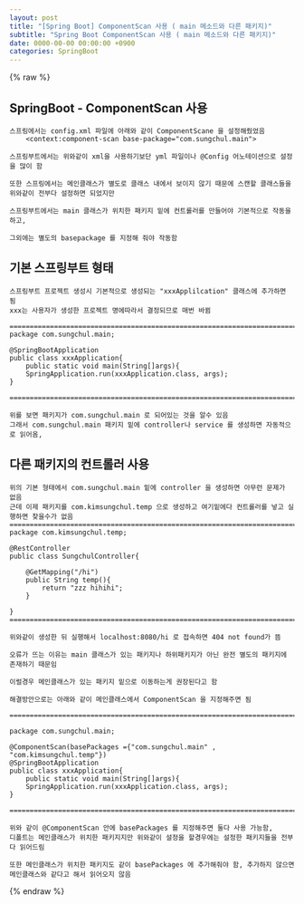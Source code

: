 ```yaml
---  
layout: post  
title: "[Spring Boot] ComponentScan 사용 ( main 메소드와 다른 패키지)"  
subtitle: "Spring Boot ComponentScan 사용 ( main 메소드와 다른 패키지)"  
date: 0000-00-00 00:00:00 +0900  
categories: SpringBoot  
---  
```

{% raw %}  
## SpringBoot - ComponentScan 사용  
  
	스프링에서는 config.xml 파일에 아래와 같이 ComponentScane 을 설정해줬었음  
		<context:component-scan base-package="com.sungchul.main">  
  
	스프링부트에서는 위와같이 xml을 사용하기보단 yml 파일이나 @Config 어노테이션으로 설정을 많이 함  
  
	또한 스프링에서는 메인클래스가 별도로 클래스 내에서 보이지 않기 때문에 스캔할 클래스들을 위와같이 전부다 설정하면 되었지만  
  
	스프링부트에서는 main 클래스가 위치한 패키지 밑에 컨트롤러를 만들어야 기본적으로 작동을 하고,  
  
	그외에는 별도의 basepackage 를 지정해 줘야 작동함  
  
##  기본 스프링부트 형태  
  
	스프링부트 프로젝트 생성시 기본적으로 생성되는 "xxxApplilcation" 클래스에 추가하면 됨  
	xxx는 사용자가 생성한 프로젝트 명에따라서 결정되므로 매번 바뀜  
  
	=================================================================================================================  
	package com.sungchul.main;  
  
	@SpringBootApplication  
	public class xxxApplication{  
		public static void main(String[]args){  
		SpringApplication.run(xxxApplication.class, args);  
	}  
  
	=================================================================================================================  
  
	위를 보면 패키지가 com.sungchul.main 로 되어있는 것을 알수 있음  
	그래서 com.sungchul.main 패키지 밑에 controller나 service 를 생성하면 자동적으로 읽어옴,  
  
## 다른 패키지의 컨트롤러 사용  
	위의 기본 형태에서 com.sungchul.main 밑에 controller 을 생성하면 아무런 문제가 없음  
	근데 이제 패키지를 com.kimsungchul.temp 으로 생성하고 여기밑에다 컨트롤러를 넣고 실행하면 찾을수가 없음  
	=================================================================================================================  
	package com.kimsungchul.temp;  
  
	@RestController  
	public class SungchulController{  
  
		@GetMapping("/hi")  
		public String temp(){  
			return "zzz hihihi";  
		}  
  
	}  
	=================================================================================================================  
  
	위와같이 생성한 뒤 실행해서 localhost:8080/hi 로 접속하면 404 not found가 뜸  
  
	오류가 뜨는 이유는 main 클래스가 있는 패키지나 하위패키지가 아닌 완전 별도의 패키지에 존재하기 때문임  
  
	이럴경우 메인클래스가 있는 패키지 밑으로 이동하는게 권장된다고 함  
  
	해결방안으로는 아래와 같이 메인클래스에서 ComponentScan 을 지정해주면 됨  
  
	=================================================================================================================  
  
	package com.sungchul.main;  
  
	@ComponentScan(basePackages ={"com.sungchul.main" , "com.kimsungchul.temp"})  
	@SpringBootApplication  
	public class xxxApplication{  
		public static void main(String[]args){  
		SpringApplication.run(xxxApplication.class, args);  
	}  
  
	=================================================================================================================  
  
	위와 같이 @ComponentScan 안에 basePackages 를 지정해주면 둘다 사용 가능함,  
	디폴트는 메인클래스가 위치한 패키지지만 위와같이 설정을 할경우에는 설정한 패키지들을 전부다 읽어드림  
  
	또한 메인클래스가 위치한 패키지도 같이 basePackages 에 추가해줘야 함, 추가하지 않으면 메인클래스와 같다고 해서 읽어오지 않음  
{% endraw %}
